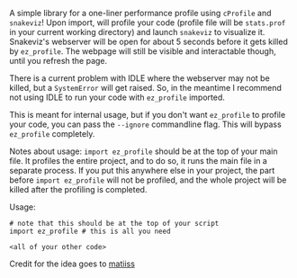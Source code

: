 A simple library for a one-liner performance profile using `cProfile`
and `snakeviz`! Upon import, will profile your code (profile file will
be `stats.prof` in your current working directory) and launch `snakeviz`
to visualize it. Snakeviz's webserver will be open for about 5 seconds
before it gets killed by `ez_profile`. The webpage will still be visible
and interactable though, until you refresh the page.

There is a current problem with IDLE where the webserver may not be killed,
but a `SystemError` will get raised. So, in the meantime I recommend not
using IDLE to run your code with `ez_profile` imported.

This is meant for internal usage, but if you don't want `ez_profile` to profile
your code, you can pass the `--ignore` commandline flag. This will bypass `ez_profile`
completely.

Notes about usage:
`import ez_profile` should be at the top of your main file. It profiles the
entire project, and to do so, it runs the main file in a separate process.
If you put this anywhere else in your project, the part before `import ez_profile`
will not be profiled, and the whole project will be killed after the profiling is
completed.

Usage:

```
# note that this should be at the top of your script
import ez_profile # this is all you need

<all of your other code>
```

Credit for the idea goes to [matiiss](https://github.com/matiiss)
